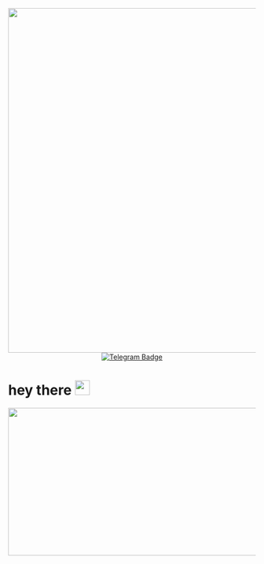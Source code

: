<div id="header" align="left">
  <img src="https://media4.giphy.com/media/v1.Y2lkPTc5MGI3NjExdDhyZTk1MGN2bmlnN2lhaTIyb2oyOGd3eWM2ZmI4c2ZnMHI4dzl0eCZlcD12MV9pbnRlcm5hbF9naWZfYnlfaWQmY3Q9Zw/twXer9ExHdTvwt2vpt/giphy.gif" width="700" height="700"/>
</div>
<div id="badges" align="center">
  <a href="https://t.me/Gartolit">
    <img src="https://img.shields.io/badge/Telegram-black?style=for-the-badge&logo=linkedin&logoColor=black" alt="Telegram Badge"/>
  </a>
</div>
<img src="https://komarev.com/ghpvc/?username=Vombatullah&style=flat-square&color=red" alt=""/>
<h1>
  hey there
  <img src="https://media.giphy.com/media/hvRJCLFzcasrR4ia7z/giphy.gif" width="30px"/>
</h1>
<div align="center">
  <img src="https://media.giphy.com/media/dWesBcTLavkZuG35MI/giphy.gif" width="600" height="300"/>
</div>
